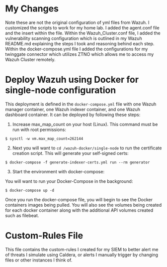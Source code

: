 # My Changes
Note these are not the original configuration of yml files from Wazuh. I customized the scripts to work for my home lab. I added the agent.conf file and the insert within the file. Within the Wazuh_Cluster.conf file, I added the vulnerability scanning configuration which is outlined in my Wazuh README.md explaining the steps I took and reasoning behind each step. Within the docker-compose.yml file I added the configurations for my twinggate connector which utilizes ZTNO which allows me to access my Wazuh Cluster remotely.

# Deploy Wazuh using Docker for single-node configuration

This deployment is defined in the `docker-compose.yml` file with one Wazuh manager container, one Wazuh indexer container, and one Wazuh dashboard container. It can be deployed by following these steps: 

1) Increase max_map_count on your host (Linux). This command must be run with root permissions:
```
$ sysctl -w vm.max_map_count=262144
```
2) Next you will want to ``` cd /wazuh-docker/single-node ``` to run the certificate creation script. This will generate your self-signed certs:
```
$ docker-compose -f generate-indexer-certs.yml run --rm generator
```
3) Start the environment with docker-compose:

 You will want to run your Docker-Compose in the background:
```
$ docker-compose up -d
```

Once you run the docker-compose file, you will begin to see the Docker containers images being pulled. You will also see the volumes being created for each docker container along with the additional API volumes created such as filebeat.


# Custom-Rules File

This file contains the custom-rules I created for my SIEM to better alert me of threats I simulate using Caldera, or alerts I manually trigger by changing files or other instances I think of.

